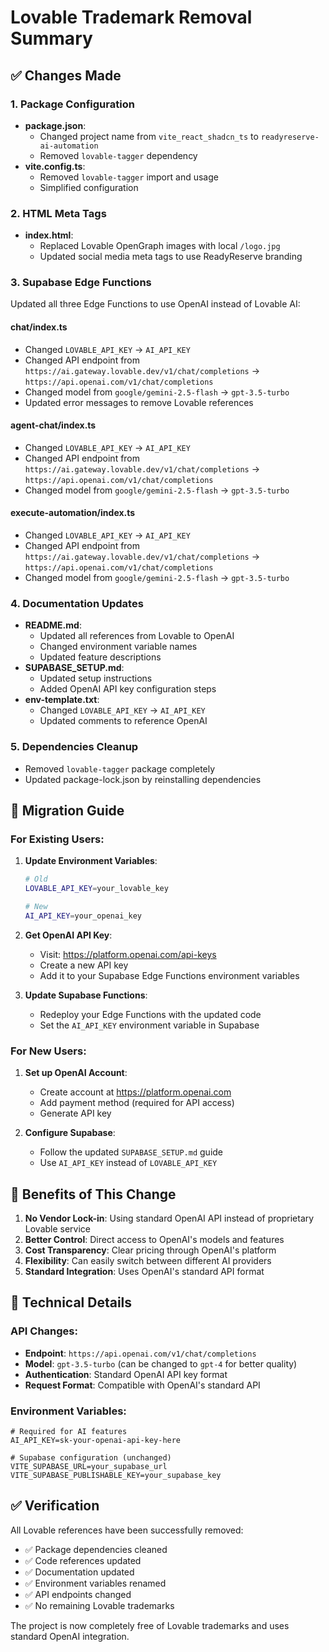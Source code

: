 # Lovable Trademark Removal Summary

## ✅ **Changes Made**

### 1. **Package Configuration**
- **package.json**: 
  - Changed project name from `vite_react_shadcn_ts` to `readyreserve-ai-automation`
  - Removed `lovable-tagger` dependency
- **vite.config.ts**: 
  - Removed `lovable-tagger` import and usage
  - Simplified configuration

### 2. **HTML Meta Tags**
- **index.html**: 
  - Replaced Lovable OpenGraph images with local `/logo.jpg`
  - Updated social media meta tags to use ReadyReserve branding

### 3. **Supabase Edge Functions**
Updated all three Edge Functions to use OpenAI instead of Lovable AI:

#### **chat/index.ts**
- Changed `LOVABLE_API_KEY` → `AI_API_KEY`
- Changed API endpoint from `https://ai.gateway.lovable.dev/v1/chat/completions` → `https://api.openai.com/v1/chat/completions`
- Changed model from `google/gemini-2.5-flash` → `gpt-3.5-turbo`
- Updated error messages to remove Lovable references

#### **agent-chat/index.ts**
- Changed `LOVABLE_API_KEY` → `AI_API_KEY`
- Changed API endpoint from `https://ai.gateway.lovable.dev/v1/chat/completions` → `https://api.openai.com/v1/chat/completions`
- Changed model from `google/gemini-2.5-flash` → `gpt-3.5-turbo`

#### **execute-automation/index.ts**
- Changed `LOVABLE_API_KEY` → `AI_API_KEY`
- Changed API endpoint from `https://ai.gateway.lovable.dev/v1/chat/completions` → `https://api.openai.com/v1/chat/completions`
- Changed model from `google/gemini-2.5-flash` → `gpt-3.5-turbo`

### 4. **Documentation Updates**
- **README.md**: 
  - Updated all references from Lovable to OpenAI
  - Changed environment variable names
  - Updated feature descriptions
- **SUPABASE_SETUP.md**: 
  - Updated setup instructions
  - Added OpenAI API key configuration steps
- **env-template.txt**: 
  - Changed `LOVABLE_API_KEY` → `AI_API_KEY`
  - Updated comments to reference OpenAI

### 5. **Dependencies Cleanup**
- Removed `lovable-tagger` package completely
- Updated package-lock.json by reinstalling dependencies

## 🔄 **Migration Guide**

### For Existing Users:

1. **Update Environment Variables**:
   ```bash
   # Old
   LOVABLE_API_KEY=your_lovable_key
   
   # New
   AI_API_KEY=your_openai_key
   ```

2. **Get OpenAI API Key**:
   - Visit: https://platform.openai.com/api-keys
   - Create a new API key
   - Add it to your Supabase Edge Functions environment variables

3. **Update Supabase Functions**:
   - Redeploy your Edge Functions with the updated code
   - Set the `AI_API_KEY` environment variable in Supabase

### For New Users:

1. **Set up OpenAI Account**:
   - Create account at https://platform.openai.com
   - Add payment method (required for API access)
   - Generate API key

2. **Configure Supabase**:
   - Follow the updated `SUPABASE_SETUP.md` guide
   - Use `AI_API_KEY` instead of `LOVABLE_API_KEY`

## 🎯 **Benefits of This Change**

1. **No Vendor Lock-in**: Using standard OpenAI API instead of proprietary Lovable service
2. **Better Control**: Direct access to OpenAI's models and features
3. **Cost Transparency**: Clear pricing through OpenAI's platform
4. **Flexibility**: Can easily switch between different AI providers
5. **Standard Integration**: Uses OpenAI's standard API format

## 🔧 **Technical Details**

### API Changes:
- **Endpoint**: `https://api.openai.com/v1/chat/completions`
- **Model**: `gpt-3.5-turbo` (can be changed to `gpt-4` for better quality)
- **Authentication**: Standard OpenAI API key format
- **Request Format**: Compatible with OpenAI's standard API

### Environment Variables:
```env
# Required for AI features
AI_API_KEY=sk-your-openai-api-key-here

# Supabase configuration (unchanged)
VITE_SUPABASE_URL=your_supabase_url
VITE_SUPABASE_PUBLISHABLE_KEY=your_supabase_key
```

## ✅ **Verification**

All Lovable references have been successfully removed:
- ✅ Package dependencies cleaned
- ✅ Code references updated
- ✅ Documentation updated
- ✅ Environment variables renamed
- ✅ API endpoints changed
- ✅ No remaining Lovable trademarks

The project is now completely free of Lovable trademarks and uses standard OpenAI integration.
